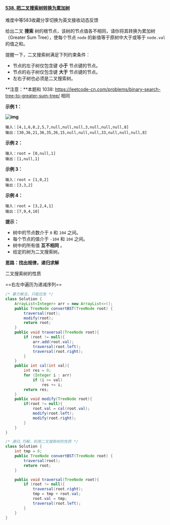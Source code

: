 #### [538. 把二叉搜索树转换为累加树](https://leetcode-cn.com/problems/convert-bst-to-greater-tree/)

难度中等583收藏分享切换为英文接收动态反馈

给出二叉 **搜索** 树的根节点，该树的节点值各不相同，请你将其转换为累加树（Greater Sum Tree），使每个节点 `node` 的新值等于原树中大于或等于 `node.val` 的值之和。

提醒一下，二叉搜索树满足下列约束条件：

- 节点的左子树仅包含键 **小于** 节点键的节点。
- 节点的右子树仅包含键 **大于** 节点键的节点。
- 左右子树也必须是二叉搜索树。

**注意：**本题和 1038: https://leetcode-cn.com/problems/binary-search-tree-to-greater-sum-tree/ 相同

 

**示例 1：**

**![img](https://assets.leetcode-cn.com/aliyun-lc-upload/uploads/2019/05/03/tree.png)**

```
输入：[4,1,6,0,2,5,7,null,null,null,3,null,null,null,8]
输出：[30,36,21,36,35,26,15,null,null,null,33,null,null,null,8]
```

**示例 2：**

```
输入：root = [0,null,1]
输出：[1,null,1]
```

**示例 3：**

```
输入：root = [1,0,2]
输出：[3,3,2]
```

**示例 4：**

```
输入：root = [3,2,4,1]
输出：[7,9,4,10]
```

 

**提示：**

- 树中的节点数介于 `0` 和 `104` 之间。
- 每个节点的值介于 `-104` 和 `104` 之间。
- 树中的所有值 **互不相同** 。
- 给定的树为二叉搜索树。

**思路：找出规律，递归求解**

二叉搜索树的性质

==右左中遍历为递减序列==

```java
/* 暴力解法，只能应急 */
class Solution {
    ArrayList<Integer> arr = new ArrayList<>();
    public TreeNode convertBST(TreeNode root) {
        traversal(root);
        modify(root);
        return root;
    }
    public void traversal(TreeNode root){
        if (root != null){
            arr.add(root.val);
            traversal(root.left);
            traversal(root.right);
        }
    }
    public int cal(int val){
        int res = 0;
        for (Integer i : arr)
            if (i >= val)
                res += i;
        return res;
    }
    public void modify(TreeNode root){
        if(root != null){
            root.val = cal(root.val);
            modify(root.left);
            modify(root.right);
        }
    }
}

/* 递归,巧解，利用二叉搜索树的性质 */
class Solution {
    int tmp = 0;
    public TreeNode convertBST(TreeNode root) {
        traversal(root);
        return root;
    }

    public void traversal(TreeNode root){
        if (root != null){
            traversal(root.right);
            tmp = tmp + root.val;
            root.val = tmp;
            traversal(root.left);
        }
    }
}

```

